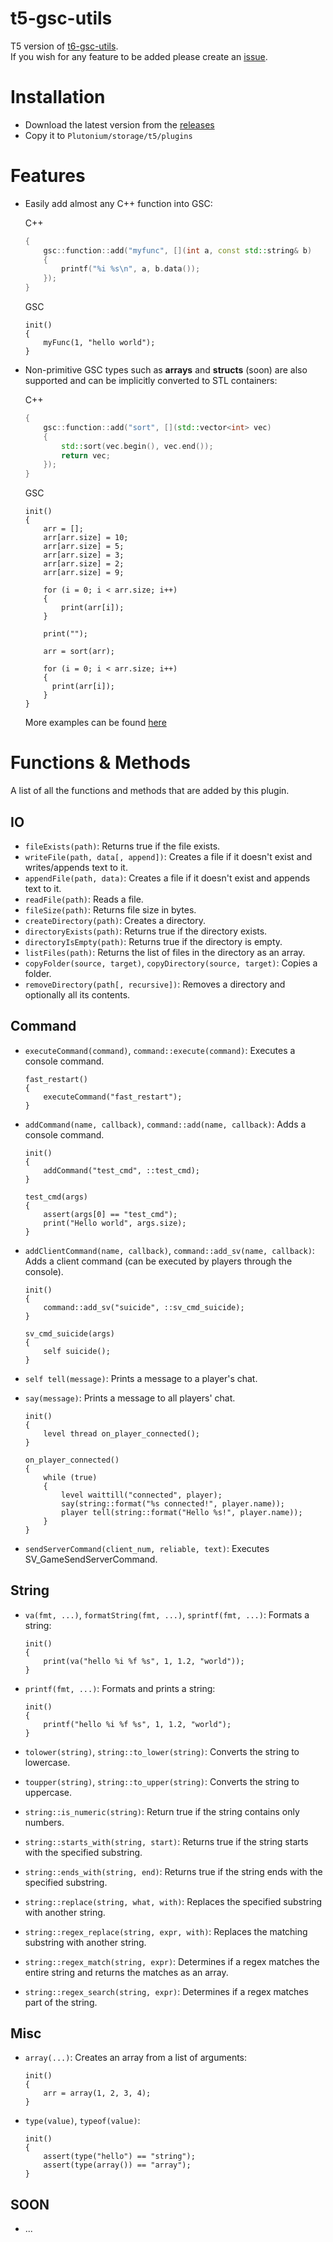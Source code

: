 # t5-gsc-utils
T5 version of [t6-gsc-utils](https://github.com/fedddddd/t6-gsc-utils).  
If you wish for any feature to be added please create an [issue](https://github.com/fedddddd/t5-gsc-utils/issues/new).

# Installation
* Download the latest version from the [releases](https://github.com/fedddddd/t5-gsc-utils/releases)
* Copy it to `Plutonium/storage/t5/plugins`

# Features

* Easily add almost any C++ function into GSC:

  C++
  ```c++
  {
      gsc::function::add("myfunc", [](int a, const std::string& b)
      {
          printf("%i %s\n", a, b.data());
      });
  }
  ```
  
  GSC
  ```gsc
  init()
  {
      myFunc(1, "hello world");
  }
  ```
  
* Non-primitive GSC types such as **arrays** and **structs** (soon) are also supported and can be implicitly converted to STL containers:
  
  C++
  ```c++
  {
      gsc::function::add("sort", [](std::vector<int> vec)
      {
          std::sort(vec.begin(), vec.end());
          return vec;
      });
  }
  ```
  
  GSC
  ```gsc
  init()
  {
      arr = [];
      arr[arr.size] = 10;
      arr[arr.size] = 5;
      arr[arr.size] = 3;
      arr[arr.size] = 2;
      arr[arr.size] = 9;

      for (i = 0; i < arr.size; i++)
      {
          print(arr[i]);
      }

      print("");

      arr = sort(arr);
    
      for (i = 0; i < arr.size; i++)
      {
        print(arr[i]);
      }
  }
  ```
  
  More examples can be found [here](https://github.com/fedddddd/t5-gsc-utils/tree/main/src/component)
  
# Functions & Methods

A list of all the functions and methods that are added by this plugin.

## IO
  * `fileExists(path)`: Returns true if the file exists.
  * `writeFile(path, data[, append])`: Creates a file if it doesn't exist and writes/appends text to it.
  * `appendFile(path, data)`: Creates a file if it doesn't exist and appends text to it.
  * `readFile(path)`: Reads a file.
  * `fileSize(path)`: Returns file size in bytes.
  * `createDirectory(path)`: Creates a directory.
  * `directoryExists(path)`: Returns true if the directory exists.
  * `directoryIsEmpty(path)`: Returns true if the directory is empty.
  * `listFiles(path)`: Returns the list of files in the directory as an array.
  * `copyFolder(source, target)`, `copyDirectory(source, target)`: Copies a folder.
  * `removeDirectory(path[, recursive])`: Removes a directory and optionally all its contents.
## Command
  * `executeCommand(command)`, `command::execute(command)`: Executes a console command.

    ```gsc
    fast_restart()
    {
        executeCommand("fast_restart");
    }
    ```
  * `addCommand(name, callback)`, `command::add(name, callback)`: Adds a console command.

    ```gsc
    init()
    {
        addCommand("test_cmd", ::test_cmd);
    }
  
    test_cmd(args)
    {
        assert(args[0] == "test_cmd");
        print("Hello world", args.size);
    }
    ```
  * `addClientCommand(name, callback)`, `command::add_sv(name, callback)`: Adds a client command (can be executed by players through the console).

    ```gsc
    init()
    {
        command::add_sv("suicide", ::sv_cmd_suicide);
    }
    
    sv_cmd_suicide(args)
    {
        self suicide();
    }
    ```
  * `self tell(message)`: Prints a message to a player's chat.
  * `say(message)`: Prints a message to all players' chat.

    ```gsc
    init()
    {
        level thread on_player_connected();
    }
  
    on_player_connected()
    {
        while (true)
        {
            level waittill("connected", player);
            say(string::format("%s connected!", player.name));
            player tell(string::format("Hello %s!", player.name));
        }
    }
    ```
  * `sendServerCommand(client_num, reliable, text)`: Executes SV_GameSendServerCommand.
## String
  * `va(fmt, ...)`, `formatString(fmt, ...)`, `sprintf(fmt, ...)`: Formats a string:

    ```gsc
    init()
    {
        print(va("hello %i %f %s", 1, 1.2, "world"));
    }
    ```
  * `printf(fmt, ...)`: Formats and prints a string:

    ```gsc
    init()
    {
        printf("hello %i %f %s", 1, 1.2, "world");
    }
    ```
  * `tolower(string)`, `string::to_lower(string)`: Converts the string to lowercase.
  * `toupper(string)`, `string::to_upper(string)`: Converts the string to uppercase.
  * `string::is_numeric(string)`: Return true if the string contains only numbers.
  * `string::starts_with(string, start)`: Returns true if the string starts with the specified substring.
  * `string::ends_with(string, end)`: Returns true if the string ends with the specified substring.
  * `string::replace(string, what, with)`: Replaces the specified substring with another string.
  * `string::regex_replace(string, expr, with)`: Replaces the matching substring with another string.
  * `string::regex_match(string, expr)`: Determines if a regex matches the entire string and returns the matches as an array.
  * `string::regex_search(string, expr)`: Determines if a regex matches part of the string.
## Misc
  * `array(...)`: Creates an array from a list of arguments:

    ```gsc
    init()
    {
        arr = array(1, 2, 3, 4);
    }
    ```
  * `type(value)`, `typeof(value)`:

    ```gsc
    init()
    {
        assert(type("hello") == "string");
        assert(type(array()) == "array");
    }
    ```
## SOON
  * ...
